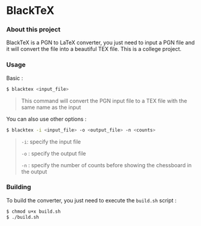 # BlackTeX

### About this project
BlackTeX is a PGN to LaTeX converter, you just need to input a PGN file and it will convert the file into a beautiful TEX file.
This is a college project.

### Usage
Basic :
```bash
$ blacktex <input_file>
```
> This command will convert the PGN input file to a TEX file with the same name as the input

You can also use other options :
```bash
$ blacktex -i <input_file> -o <output_file> -n <counts>
```
> `-i`: specify the input file
> 
> `-o` : specify the output file
> 
> `-n` : specify the number of counts before showing the chessboard in the output

### Building
To build the converter, you just need to execute the `build.sh` script :
```bash
$ chmod u+x build.sh
$ ./build.sh
```
